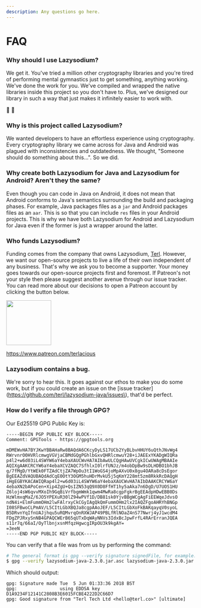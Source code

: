 ```yaml
---
description: Any questions go here.
---
```


# FAQ

### Why should I use Lazysodium?

We get it. You've tried a million other cryptography libraries and you're tired of performing mental gymnastics just to get something, anything working. We've done the work for you. We've compiled and wrapped the native libraries inside this project so you don't have to. Plus, we've designed our library in such a way that just makes it infinitely easier to work with.

💯 💯 

### Why is this project called Lazysodium?

We wanted developers to have an effortless experience using cryptography. Every cryptography library we came across for Java and Android was plagued with inconsistencies and outdatedness. We thought, "Someone should do something about this...". So we did.

### Why create both Lazysodium for Java and Lazysodium for Android? Aren't they the same?

Even though you can code in Java on Android, it does not mean that Android conforms to Java's semantics surrounding the build and packaging phases. For example, Java packages files as a `jar` and Android packages files as an `aar`. This is so that you can include `res` files in your Android projects. This is why we have both Lazysodium for Android and Lazysodium for Java even if the former is just a wrapper around the latter.

### Who funds Lazysodium?
Funding comes from the company that owns Lazysodium, [Terl](https://terl.co). However, we want our open-source projects to live a life of their own independent of any business. That's why we ask you to become a supporter. Your money goes towards our open-source projects first and foremost. If Patreon's not your style then please suggest another avenue through our issue tracker. You can read more about our decisions to open a Patreon account by clicking the button below.

<a href="https://www.patreon.com/terlacious"><img src="https://filedn.com/lssh2fV92SE8dRT5CWJvvSy/patron_button.png" width="120" /></a>

https://www.patreon.com/terlacious 

### Lazysodium contains a bug.

We're sorry to hear this. It goes against our ethos to make you do some work, but if you could create an issue on the \[issue tracker\]\(https://github.com/terl/lazysodium-java/issues\), that'd be perfect.

### How do I verify a file through GPG?

Our Ed25519 GPG Public Key is:

```text
-----BEGIN PGP PUBLIC KEY BLOCK-----
Comment: GPGTools - https://gpgtools.org

mDMEWvHA7BYJKwYBBAHaRw8BAQdA6CKcyDyLS17UCb2YyBLbvHHUY6uQthJNvWg4
RWrvnrO0HVRlcmwgVGVjaCBMdGQgPGhlbGxvQHRlcmwuY28+iJAEExYKADgWIQRa
p4l2+w6d03iL4SWYW6aY4ebaXAUCWvHA7AIbAwULCQgHAwUVCgkICwUWAgMBAAIe
AQIXgAAKCRCYW6aY4ebaXCVZAQC7SfhlxI0lrfUNJz/m4obDpBw9sDLHDBO1bhJB
g/7fMgD/YtWEk0FTZAdCtjZA7WpOu3tI1WoGS4joMpAXvU0x8gu4OARa8cDsEgor
BgEEAZdVAQUBAQdAdCqE0OtY3OGM5huHDrMvkU5j5qKmY228mt5zm8RkkRcDAQgH
iHgEGBYKACAWIQRap4l2+w6d03iL4SWYW6aY4ebaXAUCWvHA7AIbDAAKCRCYW6aY
4ebaXN2bAPoCen+Xip4ZgU+QsIZN53qQ9X0D8FfHT1hy5aAka7n6DgD/U7UOS1HU
Z6loj4sW6qvvMXoIh9GqBiVrfbgmWmk1qwm4MwRa8cgpFgkrBgEEAdpHDwEBB0Ds
HzWlmxqMaZ/6JO5YPEXuR30lZ94wPVf1D/DB81sk0YjvBBgWCgAgFiEEWqeJdvsO
ndN4i+ElmFummOHm2lwFAlrxyCkCGyIAgQkQmFummOHm2lx2IAQZFgoAHRYhBNGp
I08SFBwoCLPmAV/L5CItLGbXBQJa8cgpAAoJEF/L5CItLGbXoFkBAKqayqV0syoL
B5DRvnYqIfnUAJjhqu5uRQMvrqOnRXWJAP49PBLfRlNOaZ4nS77Nwrj4yJ1wcdM4
FDgZPJRxySnNB4GPAQCWErB65qUTxDqWAyNNVs3IdxBcJpwFrfL4RArErranJQEA
s11r7q/66aI/OyTlbnjxsnMfqzHgwcgIRpOU3k9kgAY=
=3eeN
-----END PGP PUBLIC KEY BLOCK-----
```

You can verify that a file was from us by performing the command:

```bash
# The general format is gpg --verify signature signedFile, for example:
$ gpg --verify lazysodium-java-2.3.0.jar.asc lazysodium-java-2.3.0.jar
```

Which should output:

```text
gpg: Signature made Tue  5 Jun 01:33:36 2018 BST
gpg:                using EDDSA key D1A9234F12141C2808B3E6015FCBE4222D2C66D7
gpg: Good signature from "Terl Tech Ltd <hello@terl.co>" [ultimate]
```

